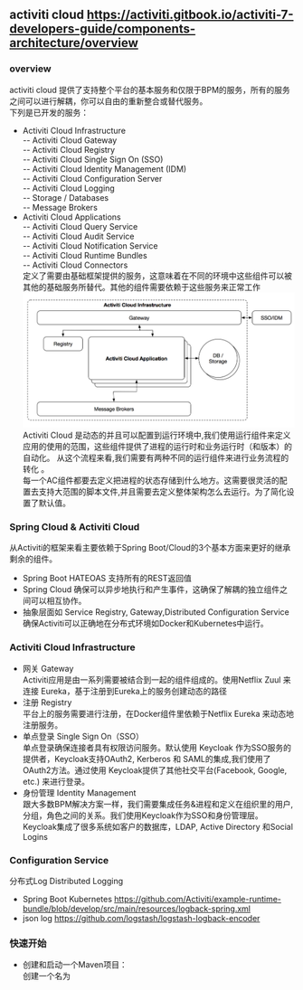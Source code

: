 ## activiti cloud   https://activiti.gitbook.io/activiti-7-developers-guide/components-architecture/overview
### overview  
activiti cloud 提供了支持整个平台的基本服务和仅限于BPM的服务，所有的服务之间可以进行解耦，你可以自由的重新整合或替代服务。  
下列是已开发的服务：  
- Activiti Cloud Infrastructure  
-- Activiti Cloud Gateway   
-- Activiti Cloud Registry   
-- Activiti Cloud Single Sign On (SSO)  
-- Activiti Cloud Identity Management (IDM)  
-- Activiti Cloud Configuration Server  
-- Activiti Cloud Logging   
-- Storage / Databases   
-- Message Brokers    
- Activiti Cloud Applications  
-- Activiti Cloud Query Service   
-- Activiti Cloud Audit Service   
-- Activiti Cloud Notification Service  
-- Activiti Cloud Runtime Bundles  
-- Activiti Cloud Connectors  
定义了需要由基础框架提供的服务，这意味着在不同的环境中这些组件可以被其他的基础服务所替代。其他的组件需要依赖于这些服务来正常工作  
![框架](img/pic1.png)  
Activiti Cloud 是动态的并且可以配置到运行环境中,我们使用运行组件来定义应用的使用的范围，这些组件提供了进程的运行时和业务运行时（和版本）的自动化。 
从这个流程来看,我们需要有两种不同的运行组件来进行业务流程的转化 。  
每一个AC组件都要去定义把进程的状态存储到什么地方。这需要很灵活的配置去支持大范围的脚本文件,并且需要去定义整体架构怎么去运行。为了简化设置了默认值。  
### Spring Cloud & Activiti Cloud  
从Activiti的框架来看主要依赖于Spring Boot/Cloud的3个基本方面来更好的继承剩余的组件。 
- Spring Boot HATEOAS 支持所有的REST返回值  
- Spring Cloud 确保可以异步地执行和产生事件，这确保了解耦的独立组件之间可以相互协作。  
- 抽象层面如 Service Registry, Gateway,Distributed Configuration Service  
确保Activiti可以正确地在分布式环境如Docker和Kubernetes中运行。  
### Activiti Cloud Infrastructure  
- 网关 Gateway  
Activiti应用是由一系列需要被结合到一起的组件组成的。使用Netflix Zuul 来连接 Eureka，基于注册到Eureka上的服务创建动态的路径 
- 注册 Registry  
平台上的服务需要进行注册，在Docker组件里依赖于Netflix Eureka 来动态地注册服务。
- 单点登录 Single Sign On（SSO）  
单点登录确保连接者具有权限访问服务。默认使用 Keycloak 作为SSO服务的提供者，Keycloak支持OAuth2, Kerberos 和 SAML的集成,我们使用了OAuth2方法。通过使用 Keycloak提供了其他社交平台(Facebook, Google, etc.) 来进行登录。  
- 身份管理 Identity Management   
跟大多数BPM解决方案一样，我们需要集成任务&进程和定义在组织里的用户,分组，角色之间的关系。我们使用Keycloak作为SSO和身份管理层。Keycloak集成了很多系统如客户的数据库，LDAP, Active Directory 和Social Logins  
### Configuration Service  
分布式Log  Distributed Logging   
- Spring Boot Kubernetes https://github.com/Activiti/example-runtime-bundle/blob/develop/src/main/resources/logback-spring.xml
- json log https://github.com/logstash/logstash-logback-encoder  
### 快速开始  
- 创建和启动一个Maven项目：  
创建一个名为


